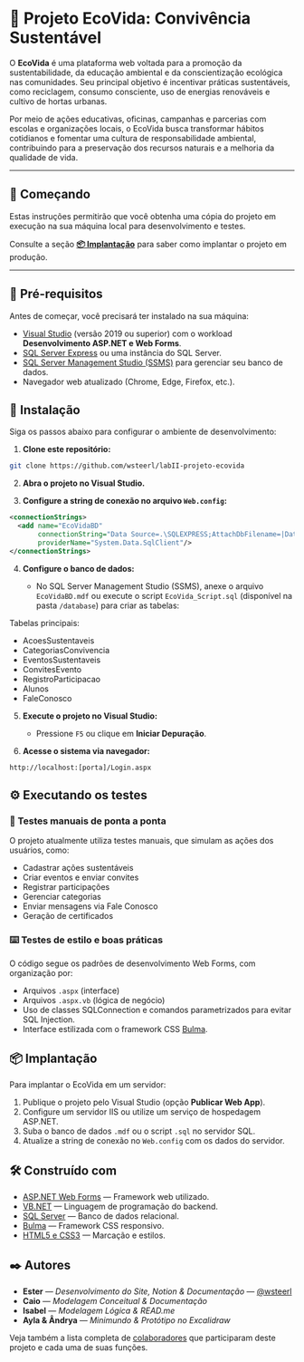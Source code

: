 # 🌱 Projeto EcoVida: Convivência Sustentável

O **EcoVida** é uma plataforma web voltada para a promoção da sustentabilidade, da educação ambiental e da conscientização ecológica nas comunidades. Seu principal objetivo é incentivar práticas sustentáveis, como reciclagem, consumo consciente, uso de energias renováveis e cultivo de hortas urbanas.

Por meio de ações educativas, oficinas, campanhas e parcerias com escolas e organizações locais, o EcoVida busca transformar hábitos cotidianos e fomentar uma cultura de responsabilidade ambiental, contribuindo para a preservação dos recursos naturais e a melhoria da qualidade de vida.

---

## 🌿 Começando

Estas instruções permitirão que você obtenha uma cópia do projeto em execução na sua máquina local para desenvolvimento e testes.

Consulte a seção **[📦 Implantação](#-implantação)** para saber como implantar o projeto em produção.

---

## 🔗 Pré-requisitos

Antes de começar, você precisará ter instalado na sua máquina:

* [Visual Studio](https://visualstudio.microsoft.com/) (versão 2019 ou superior) com o workload **Desenvolvimento ASP.NET e Web Forms**.
* [SQL Server Express](https://www.microsoft.com/pt-br/sql-server/sql-server-downloads) ou uma instância do SQL Server.
* [SQL Server Management Studio (SSMS)](https://learn.microsoft.com/pt-br/sql/ssms/download-sql-server-management-studio-ssms) para gerenciar seu banco de dados.
* Navegador web atualizado (Chrome, Edge, Firefox, etc.).


## 🔧 Instalação

Siga os passos abaixo para configurar o ambiente de desenvolvimento:

1. **Clone este repositório:**

```bash
git clone https://github.com/wsteerl/labII-projeto-ecovida
```

2. **Abra o projeto no Visual Studio.**

3. **Configure a string de conexão no arquivo `Web.config`:**

```xml
<connectionStrings>
  <add name="EcoVidaBD"
       connectionString="Data Source=.\SQLEXPRESS;AttachDbFilename=|DataDirectory|\EcoVidaBD.mdf;Integrated Security=True;User Instance=True"
       providerName="System.Data.SqlClient"/>
</connectionStrings>
```

4. **Configure o banco de dados:**

   * No SQL Server Management Studio (SSMS), anexe o arquivo `EcoVidaBD.mdf` ou execute o script `EcoVida_Script.sql` (disponível na pasta `/database`) para criar as tabelas:

Tabelas principais:

* AcoesSustentaveis
* CategoriasConvivencia
* EventosSustentaveis
* ConvitesEvento
* RegistroParticipacao
* Alunos
* FaleConosco

5. **Execute o projeto no Visual Studio:**

   * Pressione `F5` ou clique em **Iniciar Depuração**.

6. **Acesse o sistema via navegador:**

```
http://localhost:[porta]/Login.aspx
```


## ⚙️ Executando os testes

### 🔎 Testes manuais de ponta a ponta

O projeto atualmente utiliza testes manuais, que simulam as ações dos usuários, como:

* Cadastrar ações sustentáveis
* Criar eventos e enviar convites
* Registrar participações
* Gerenciar categorias
* Enviar mensagens via Fale Conosco
* Geração de certificados

### ⌨️ Testes de estilo e boas práticas

O código segue os padrões de desenvolvimento Web Forms, com organização por:

* Arquivos `.aspx` (interface)
* Arquivos `.aspx.vb` (lógica de negócio)
* Uso de classes SQLConnection e comandos parametrizados para evitar SQL Injection.
* Interface estilizada com o framework CSS [Bulma](https://bulma.io/).


## 📦 Implantação

Para implantar o EcoVida em um servidor:

1. Publique o projeto pelo Visual Studio (opção **Publicar Web App**).
2. Configure um servidor IIS ou utilize um serviço de hospedagem ASP.NET.
3. Suba o banco de dados `.mdf` ou o script `.sql` no servidor SQL.
4. Atualize a string de conexão no `Web.config` com os dados do servidor.


## 🛠️ Construído com

* [ASP.NET Web Forms](https://learn.microsoft.com/aspnet/web-forms/) — Framework web utilizado.
* [VB.NET](https://learn.microsoft.com/dotnet/visual-basic/) — Linguagem de programação do backend.
* [SQL Server](https://www.microsoft.com/pt-br/sql-server/) — Banco de dados relacional.
* [Bulma](https://bulma.io/) — Framework CSS responsivo.
* [HTML5 e CSS3](https://developer.mozilla.org/) — Marcação e estilos.


## ✒️ Autores

* **Ester** — *Desenvolvimento do Site, Notion & Documentação* — [@wsteerl](https://github.com/wsteerl)
* **Caio** — *Modelagem Conceitual & Documentação*
* **Isabel** — *Modelagem Lógica & READ.me*
* **Ayla & Ândrya** — *Minimundo & Protótipo no Excalidraw*

Veja também a lista completa de [colaboradores](https://silicon-troodon-95f.notion.site/Projeto-EcoVida-WebSite-1a443957c9c3807e868bc0a83f4a38ab) que participaram deste projeto e cada uma de suas funções.
